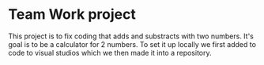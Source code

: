 # Team Work project
This project is to fix coding that adds and substracts with two numbers. It's goal is to be a calculator for 2 numbers. To set it up locally we first added to code to visual studios which we then made it into a repository. 
